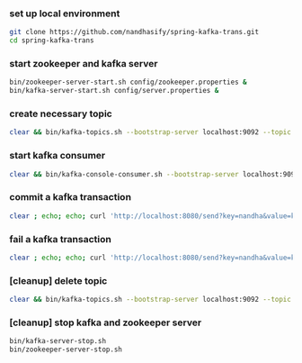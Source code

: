 ### set up local environment

``` sh
git clone https://github.com/nandhasify/spring-kafka-trans.git
cd spring-kafka-trans
```
### start zookeeper and kafka server
``` sh
bin/zookeeper-server-start.sh config/zookeeper.properties &
bin/kafka-server-start.sh config/server.properties &
```
### create necessary topic
``` sh
clear && bin/kafka-topics.sh --bootstrap-server localhost:9092 --topic user --create
```
### start kafka consumer
``` sh
clear && bin/kafka-console-consumer.sh --bootstrap-server localhost:9092 --topic user
```
### commit a kafka transaction
``` sh
clear ; echo; echo; curl 'http://localhost:8080/send?key=nandha&value=kumar&fail=true'; echo; echo;
```
### fail a kafka transaction
``` sh
clear ; echo; echo; curl 'http://localhost:8080/send?key=nandha&value=kumar&fail=true'; echo; echo;
```
### [cleanup] delete topic
``` sh
clear && bin/kafka-topics.sh --bootstrap-server localhost:9092 --topic user --delete
```
### [cleanup] stop kafka and zookeeper server
``` sh
bin/kafka-server-stop.sh
bin/zookeeper-server-stop.sh
```